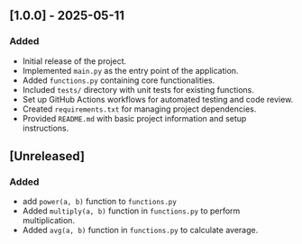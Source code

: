 ## [1.0.0] - 2025-05-11

### Added

- Initial release of the project.
- Implemented `main.py` as the entry point of the application.
- Added `functions.py` containing core functionalities.
- Included `tests/` directory with unit tests for existing functions.
- Set up GitHub Actions workflows for automated testing and code review.
- Created `requirements.txt` for managing project dependencies.
- Provided `README.md` with basic project information and setup instructions.

## [Unreleased]

### Added

- add `power(a, b)` function to `functions.py`
- Added `multiply(a, b)` function in `functions.py` to perform multiplication.
- Added `avg(a, b)` function in `functions.py` to calculate average.
